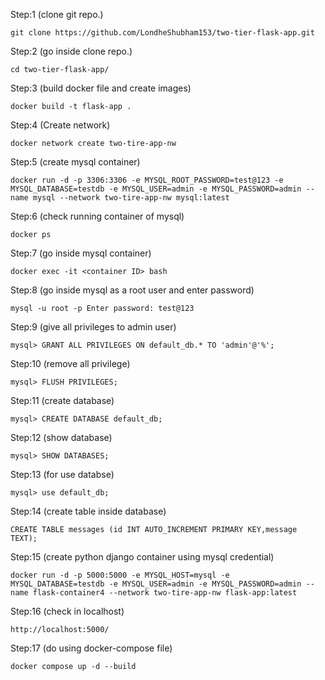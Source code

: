 Step:1 (clone git repo.)


`git clone https://github.com/LondheShubham153/two-tier-flask-app.git`

Step:2 (go inside clone repo.)


`cd two-tier-flask-app/`

Step:3 (build docker file and create images)


`docker build -t flask-app .`

Step:4 (Create network)


`docker network create two-tire-app-nw`

Step:5 (create mysql container)


`docker run -d -p 3306:3306 -e MYSQL_ROOT_PASSWORD=test@123 -e MYSQL_DATABASE=testdb -e MYSQL_USER=admin -e MYSQL_PASSWORD=admin --name mysql --network two-tire-app-nw mysql:latest`

Step:6 (check running container of mysql)


`docker ps`

Step:7 (go inside mysql container)


`docker exec -it <container ID> bash`

Step:8 (go inside mysql as a root user and enter password)


`mysql -u root -p
Enter password: test@123`

Step:9 (give all privileges to admin user)


`mysql> GRANT ALL PRIVILEGES ON default_db.* TO 'admin'@'%';`

Step:10 (remove all privilege)


`mysql> FLUSH PRIVILEGES;`

Step:11 (create database)


`mysql> CREATE DATABASE default_db;`

Step:12 (show database)


`mysql> SHOW DATABASES;`

Step:13 (for use databse)


`mysql> use default_db;`

Step:14 (create table inside database)


`CREATE TABLE messages (id INT AUTO_INCREMENT PRIMARY KEY,message TEXT);`

Step:15 (create python django container using mysql credential)


`docker run -d -p 5000:5000 -e MYSQL_HOST=mysql -e MYSQL_DATABASE=testdb -e MYSQL_USER=admin -e MYSQL_PASSWORD=admin --name flask-container4 --network two-tire-app-nw flask-app:latest`

Step:16 (check in localhost)


`http://localhost:5000/`

Step:17 (do using docker-compose file)

`docker compose up -d --build`
